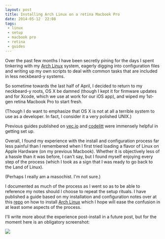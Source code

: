 ```yaml
---
layout: post
title: Installing Arch Linux on a retina Macbook Pro
date: 2014-05-12  22:08
tags:
 - linux
 - setup
 - macbook pro
 - retina
 - guides
---
```


Over the past few months I have been secretly pining for the days I spent tinkering with my [Arch Linux](https://archlinux.org) system, eagerly digging into configuration files and writing up my own scripts to deal with common tasks that are included in less neckbeard-y systems. 

So sometime towards the last half of April, I decided to return to my neckbeard-y roots, OS X be damned (though I kept it for firmware updates and for Xcode, which we use at work for our iOS app), and wiped my 1st-gen retina Macbook Pro to start fresh.

(Though I do want to emphasize that OS X is not at all a terrible system to use as a developer. In fact, I consider it a very polished UNIX.)

Previous guides published on [vec.io](https://vec.io/posts/use-arch-linux-and-xmonad-on-macbook-pro-with-retina-display) and [codelitt](http://codylittlewood.com/arch-linux-on-macbook-pro-installation/) were immensely helpful in getting set up.

Overall, I found my experience with the install and configuration process far less painful than I remembered when I first tried loading a flavor of Linux on Apple Hardware (on my previous Macbook). Whether it is objectively less of a hassle than it was before, I can't say, but I found myself enjoying every step of the process (which I took as a sign that I was ready to go back to the Land of Linux).

(Perhaps I really am a masochist. I'm not sure.)

I documented as much of the process as I went so as to be able to reference my notes should I choose to repeat the setup rituals. I have published a guide based on my installation and configuration notes over at this [repo](https://github.com/hckr/rmbp-setup-arch-linux) on how to install [Arch Linux](https://archlinux.org) which I hope will ease the confusion in at least some aspects of the process.

I'll write more about the experience post-install in a future post, but for the moment here is an obligatory screenshot:

<a href="http://i.imgur.com/atP8u4n.png"><img src="http://i.imgur.com/atP8u4nl.png" /></a>



